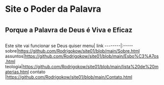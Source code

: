 # Site o Poder da Palavra <h1>
## Porque a Palavra de Deus é Viva e Eficaz <h2>
 Este site vai funcionar se Deus quiser
 menu| link 
--------|:-----
sobre|<https://github.com/Rodrigokow/site01/blob/main/Sobre.html>
assuntos|<https://github.com/Rodrigokow/site01/blob/main/Esbo%C3%A7os.html>
teologia|<https://github.com/Rodrigokow/site01/blob/main/lista%20de%20materias.html>
contato |<https://github.com/Rodrigokow/site01/blob/main/Contato.html>
